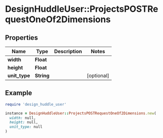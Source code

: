 # DesignHuddleUser::ProjectsPOSTRequestOneOf2Dimensions

## Properties

| Name | Type | Description | Notes |
| ---- | ---- | ----------- | ----- |
| **width** | **Float** |  |  |
| **height** | **Float** |  |  |
| **unit_type** | **String** |  | [optional] |

## Example

```ruby
require 'design_huddle_user'

instance = DesignHuddleUser::ProjectsPOSTRequestOneOf2Dimensions.new(
  width: null,
  height: null,
  unit_type: null
)
```

